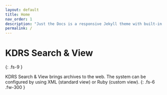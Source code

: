 ```yaml
---
layout: default
title: Home
nav_order: 1
description: "Just the Docs is a responsive Jekyll theme with built-in search that is easily customizable and hosted on GitHub Pages."
permalink: /
---
```


# KDRS Search & View
{: .fs-9 }

KDRS Search & View brings archives to the web. The system can be configured by using XML (standard view) or Ruby (custom view).
{: .fs-6 .fw-300 }
